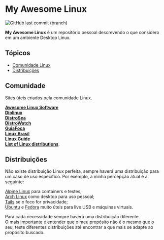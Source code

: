 # My Awesome Linux
![GitHub last commit (branch)](https://img.shields.io/github/last-commit/bsshenrique/my-awesome-linux/main)

**My Awesome Linux** é um repositório pessoal descrevendo o que considero em um ambiente Desktop Linux.  

## Tópicos
- [Comunidade Linux](#comunidade)
- [Distribuições](#distribuições)

## Comunidade
Sites úteis criados pela comunidade Linux.

**[Awesome Linux Software](https://github.com/luong-komorebi/Awesome-Linux-Software)**  
**[Diolinux](https://diolinux.com.br/)**  
**[DistroSea](https://distrosea.com/)**  
**[DistroWatch](https://distrowatch.com)**  
**[GuiaFoca](https://www.guiafoca.org/)**  
**[Linux Brasil](https://www.reddit.com/r/linuxbrasil/)**  
**[Linux Guide](https://github.com/mikeroyal/Linux-Guide)**  
**[List of Linux distributions](https://en.wikipedia.org/wiki/List_of_Linux_distributions)**.

## Distribuições
Não existe distribuição Linux perfeita, sempre haverá uma distribuição para um caso de uso específico. Por exemplo, a minha percepção atual é a seguinte:

[Alpine Linux](https://www.alpinelinux.org/) para containers e testes;  
[Arch Linux](https://archlinux.org/) como desktop para uso pessoal;  
[Tails](https://tails.net/) se o foco for privacidade;  
[Ubuntu](https://ubuntu.com/) e [Fedora](https://fedoraproject.org/) muito úteis para live USB e máquinas virtuais.

Para cada necessidade sempre haverá uma distribuição diferente.  
O mais importante é entender que o meu propósito não é o mesmo que o seu, teste diferentes distribuições até encontrar a que mais se adapte ao propósito buscado.  
